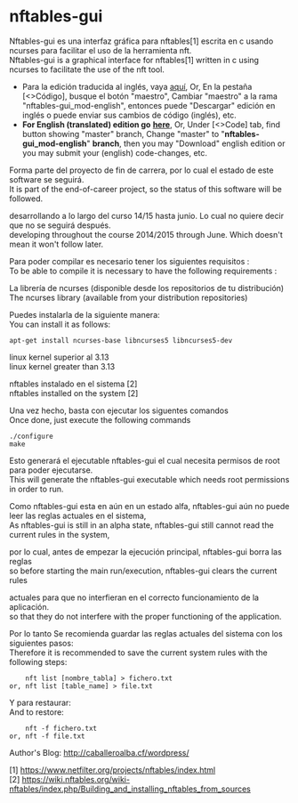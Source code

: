 # nftables-gui
Nftables-gui es una interfaz gráfica para nftables[1] escrita en c usando ncurses 
para facilitar el uso de la herramienta nft.  
Nftables-gui is a graphical interface for nftables[1] written in c using ncurses 
to facilitate the use of the nft tool.
* Para la edición traducida al inglés, vaya 
<a href="https://github.com/atErik/nftables-gui/tree/nftables-gui_mod-english">aquí</a>, 
Or, En la pestaña &#91;&lt;&gt;Código&#93;, busque el botón "maestro", 
Cambiar "maestro" a la rama "nftables-gui_mod-english", 
entonces puede "Descargar" edición en inglés o puede enviar sus cambios de código (inglés), 
etc.
* **For English (translated) edition go** 
**<a href="https://github.com/atErik/nftables-gui/tree/nftables-gui_mod-english">here</a>**, 
Or, Under &#91;&lt;&gt;Code&#93; tab, find button showing "master" branch, 
Change "master" to "**nftables-gui_mod-english**" **branch**, 
then you may "Download" english edition or you may submit your (english) code-changes, 
etc.

Forma parte del proyecto de fin de carrera, por lo cual el estado de este software se seguirá.  
It is part of the end-of-career project, so the status of this software will be followed.

desarrollando a lo largo del curso 14/15 hasta junio. 
Lo cual no quiere decir que no se seguirá después.  
developing throughout the course 2014/2015 through June. 
Which doesn't mean it won't follow later.

Para poder compilar es necesario tener los siguientes requisitos :  
To be able to compile it is necessary to have the following requirements :

La librería de ncurses (disponible desde los repositorios de tu distribución)  
The ncurses library (available from your distribution repositories)

Puedes instalarla de la siguiente manera:  
You can install it as follows:

	apt-get install ncurses-base libncurses5 libncurses5-dev

linux kernel superior al 3.13  
linux kernel greater than 3.13

nftables instalado en el sistema [2]  
nftables installed on the system [2]

Una vez hecho, basta con ejecutar los siguentes comandos  
Once done, just execute the following commands

	./configure
	make

Esto generará el ejecutable nftables-gui el cual necesita permisos de root para poder ejecutarse.  
This will generate the nftables-gui executable which needs root permissions in order to run.

Como nftables-gui esta en aún en un estado alfa, 
nftables-gui aún no puede leer las reglas actuales en el sistema,  
As nftables-gui is still in an alpha state, 
nftables-gui still cannot read the current rules in the system,

por lo cual, antes de empezar la ejecución principal, nftables-gui borra las reglas  
so before starting the main run/execution, nftables-gui clears the current rules

actuales para que no interfieran en el correcto funcionamiento de la aplicación.  
so that they do not interfere with the proper functioning of the application.

Por lo tanto Se recomienda guardar las reglas actuales del sistema con los siguientes pasos:  
Therefore it is recommended to save the current system rules with the following steps:

	    nft list [nombre_tabla] > fichero.txt
	or, nft list [table_name] > file.txt

Y para restaurar:  
And to restore:

	    nft -f fichero.txt
	or, nft -f file.txt


Author's Blog: http://caballeroalba.cf/wordpress/

[1] https://www.netfilter.org/projects/nftables/index.html  
[2] https://wiki.nftables.org/wiki-nftables/index.php/Building_and_installing_nftables_from_sources
